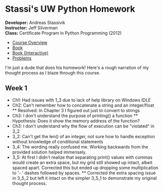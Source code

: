 # Stassi's UW Python Homework #

**Developer:** Andreas Stassivik  
**Instructor:** Jeff Silverman  
**Class:** Certificate Program in Python Programming (2012)

* [Course Overview](https://docs.google.com/document/pub?id=1HHAean0DWMK_Wh1PbGcyd8VqFFWjI4d-o50lBAlILus)
* [Book](http://www.greenteapress.com/thinkpython/)
* [Book (Interactive)](http://interactivepython.org/courselib/static/thinkcspy/index.html)
* [Problems](http://www.commercialventvac.com/python/index.html)

I'm just a dude that does his homework! Here's a rough narration of my thought process as I blaze through this course.

## Week 1 ##
* Ch1: Had issues with 1_3 due to lack of help library on Windows IDLE
* Ch2: Can't remember how to concatenate a string and an integer/float
** Resolved: In Chapter 3 I figured out just to convert to strings
* Ch3: I don't understand the purpose of printing() a function
** Hypothesis: Does it show the memory address of the function?
* Ch3: I don't understand why the flow of execution can be "violated" in 3_2
* 3_2: Can't get the len() of an integer, not sure how to handle exception without knowledge of conditional statements
* 3_4: The wording really confused me. Working backwards from the provided solution helped immensely.
* 3_5: At first I didn't realize that separating print() values with commas would create an extra space, but my grid still showed up intact, albeit spaced apart. Corrected this but ended up dropping some multiplication to '- ' dashes followed by spaces.
** Corrected the extra spacing issue in 3_5_2 but left it intact on the simpler 3_5_1 to demonstrate my original thought process.
